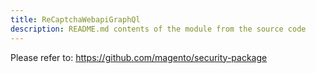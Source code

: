 ```yaml
---
title: ReCaptchaWebapiGraphQl
description: README.md contents of the module from the source code
---
```


Please refer to: https://github.com/magento/security-package